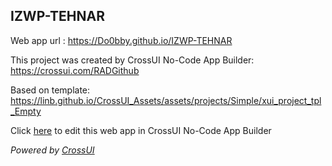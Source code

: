 ## IZWP-TEHNAR
Web app url : https://Do0bby.github.io/IZWP-TEHNAR

This project was created by CrossUI No-Code App Builder: https://crossui.com/RADGithub

Based on template: https://linb.github.io/CrossUI_Assets/assets/projects/Simple/xui_project_tpl_Empty

Click [here](https://crossui.com/RADGithub/#!from=github&owner=Do0bby&repo=IZWP-TEHNAR) to edit this web app in CrossUI No-Code App Builder

<i>Powered by [CrossUI](https://crossui.com)</i>
